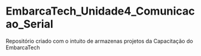 # EmbarcaTech_Unidade4_Comunicacao_Serial
Repositório criado com o intuito de armazenas projetos da Capacitação do EmbarcaTech
